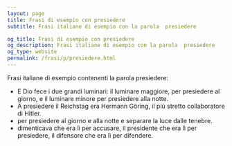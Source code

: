```yaml
---
layout: page
title: Frasi di esempio con presiedere 
subtitle: Frasi italiane di esempio con la parola  presiedere

og_title: Frasi di esempio con presiedere 
og_description: Frasi italiane di esempio con la parola  presiedere
og_type: website
permalink: /frasi/p/presiedere.html
---
```


Frasi italiane di esempio contenenti la parola presiedere:


- E Dio fece i due grandi luminari: il luminare maggiore, per presiedere al giorno, e il luminare minore per presiedere alla notte.
- A presiedere il Reichstag era Hermann Göring, il più stretto collaboratore di Hitler.
- per presiedere al giorno e alla notte e separare la luce dalle tenebre.
- dimenticava che era lì per accusare, il presidente che era lì per presiedere, il difensore che era lì per difendere.
